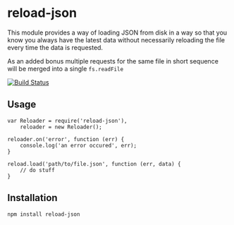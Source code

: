 # reload-json

This module provides a way of loading JSON from disk in a way so that you know
you always have the latest data without necessarily reloading the file every
time the data is requested.

As an added bonus multiple requests for the same file in short sequence will be
merged into a single `fs.readFile`

[![Build Status](https://travis-ci.org/keis/json-reload.svg?branch=master)](https://travis-ci.org/keis/json-reload)

## Usage

    var Reloader = require('reload-json'),
        reloader = new Reloader();

    reloader.on('error', function (err) {
        console.log('an error occured', err);
    }

    reload.load('path/to/file.json', function (err, data) {
        // do stuff
    }

## Installation

    npm install reload-json
